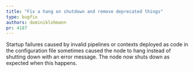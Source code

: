 ```yaml
---
title: "Fix a hang on shutdown and remove deprecated things"
type: bugfix
authors: dominiklohmann
pr: 4187
---
```


Startup failures caused by invalid pipelines or contexts deployed as code in the
configuration file sometimes caused the node to hang instead of shutting down
with an error message. The node now shuts down as expected when this happens.
